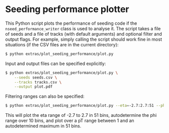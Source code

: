 # Seeding performance plotter

This Python script plots the performance of seeding code if the
`nseed_performance_writer` class is used to analyse it. The script takes a file
of seeds and a file of tracks (with default arguments) and optional filter and
output flags. For example, simply calling the script should work fine in most
situations (if the CSV files are in the current directory):

```sh
$ python extras/plot_seeding_performance/plot.py
```

Input and output files can be specified explicitly:

```sh
$ python extras/plot_seeding_performance/plot.py \
    --seeds seeds.csv \
    --tracks tracks.csv \
    --output plot.pdf
```

Filtering ranges can also be specified:

```sh
$ python extras/plot_seeding_performance/plot.py --eta=-2.7:2.7:51 --phi=::10 --pt=1::51
```

This will plot the eta range of -2.7 to 2.7 in 51 bins, autodetermine the phi
range over 10 bins, and plot over a pT range between 1 and an autodetermined
maximum in 51 bins.
